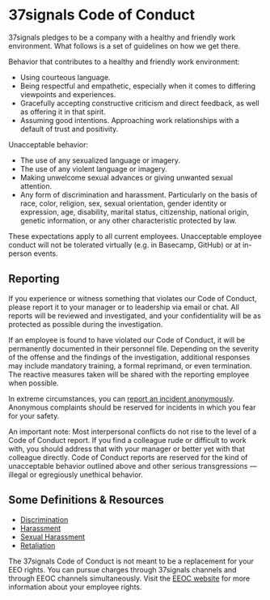 # 37signals Code of Conduct

37signals pledges to be a company with a healthy and friendly work environment. What follows is a set of guidelines on how we get there.

Behavior that contributes to a healthy and friendly work environment:

- Using courteous language.
- Being respectful and empathetic, especially when it comes to differing viewpoints and experiences.
- Gracefully accepting constructive criticism and direct feedback, as well as offering it in that spirit.
- Assuming good intentions. Approaching work relationships with a default of trust and positivity.

Unacceptable behavior:

- The use of any sexualized language or imagery.
- The use of any violent language or imagery.
- Making unwelcome sexual advances or giving unwanted sexual attention.
- Any form of discrimination and harassment. Particularly on the basis of race, color, religion, sex, sexual orientation, gender identity or expression, age, disability, marital status, citizenship, national origin, genetic information, or any other characteristic protected by law.

These expectations apply to all current employees. Unacceptable employee conduct will not be tolerated virtually (e.g. in Basecamp, GitHub) or at in-person events.

## Reporting

If you experience or witness something that violates our Code of Conduct, please report it to your manager or to leadership via email or chat. All reports will be reviewed and investigated, and your confidentiality will be as protected as possible during the investigation.

If an employee is found to have violated our Code of Conduct, it will be permanently documented in their personnel file. Depending on the severity of the offense and the findings of the investigation, additional responses may include mandatory training, a formal reprimand, or even termination. The reactive measures taken will be shared with the reporting employee when possible.

In extreme circumstances, you can [report an incident anonymously](https://3.basecamp.com/2914079/buckets/22311406/documents/4177996672). Anonymous complaints should be reserved for incidents in which you fear for your safety.

An important note: Most interpersonal conflicts do not rise to the level of a Code of Conduct report. If you find a colleague rude or difficult to work with, you should address that with your manager or better yet with that colleague directly. Code of Conduct reports are reserved for the kind of unacceptable behavior outlined above and other serious transgressions — illegal or egregiously unethical behavior.

## Some Definitions & Resources

- [Discrimination](https://www.eeoc.gov/discrimination-type)
- [Harassment](https://www.eeoc.gov/harassment)
- [Sexual Harassment](https://www.eeoc.gov/sexual-harassment)
- [Retaliation](https://www.eeoc.gov/retaliation)

The 37signals Code of Conduct is not meant to be a replacement for your EEO rights. You can pursue charges through 37signals channels and through EEOC channels simultaneously. Visit the [EEOC website](https://www.eeoc.gov/how-file-charge-employment-discrimination) for more information about your employee rights.
